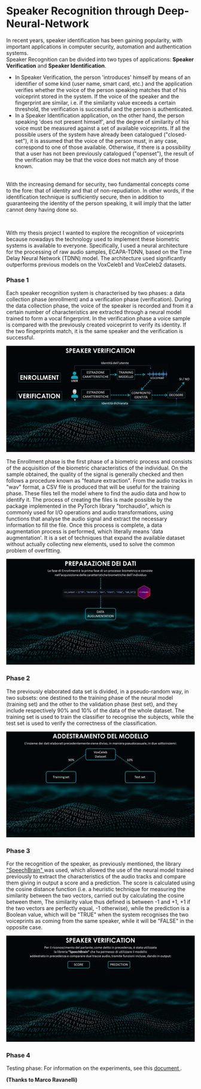 <h1> Speaker Recognition through Deep-Neural-Network </h1>

<p>In recent years, speaker identification has been gaining popularity, with important applications in computer security, automation and authentication systems.<br>
Speaker Recognition can be divided into two types of applications: <b>Speaker Verification</b> and <b>Speaker Identification</b>. <br>

<ul>
<li>In Speaker Verification, the person 'introduces' himself by means of an identifier of some kind (user name, smart card, etc.) and the application verifies whether the voice of the person speaking matches that of his voiceprint stored in the system. If the voice of the speaker and the fingerprint are similar, i.e. if the similarity value exceeds a certain threshold, the verification is successful and the person is authenticated.</li>
<li>In a Speaker Identification application, on the other hand, the person speaking 'does not present himself', and the degree of similarity of his voice must be measured against a set of available voiceprints. If all the possible users of the system have already been catalogued ("closed-set"), it is assumed that the voice of the person must, in any case, correspond to one of those available. Otherwise, if there is a possibility that a user has not been previously catalogued ("openset"), the result of the verification may be that the voice does not match any of those known.</li><br> 
</ul>
With the increasing demand for security, two fundamental concepts come to the fore: that of identity and that of non-repudiation. In other words, if the identification technique is sufficiently secure, then in addition to guaranteeing the identity of the person speaking, it will imply that the latter cannot deny having done so.</p><br>

<p>With my thesis project I wanted to explore the recognition of voiceprints because nowadays the technology used to implement these biometric systems is available to everyone. Specifically, I used a neural architecture for the processing of raw audio samples, ECAPA-TDNN, based on the Time Delay Neural Network (TDNN) model. The architecture used significantly outperforms previous models on the VoxCeleb1 and VoxCeleb2 datasets.<p>

<h3>Phase 1</h3>
<p>Each speaker recognition system is characterised by two phases: a data collection phase (enrollment) and a verification phase (verification). During the data collection phase, the voice of the speaker is recorded and from it a certain number of characteristics are extracted through a neural model trained to form a vocal fingerprint. In the verification phase a voice sample is compared with the previously created voiceprint to verify its identity. If the two fingerprints match, it is the same speaker and the verification is successful.</p>

<img src="https://github.com/izzoluca/Speaker-Recognition-through-Deep-Neural-Network/blob/main/Screenshots/sc0.jpg" alt="SpeakerVerification" >

<p>The Enrollment phase is the first phase of a biometric process and consists of the acquisition of the biometric characteristics of the individual. On the sample obtained, the quality of the signal is generally checked and then follows a procedure known as "feature extraction". From the audio tracks in "wav" format, a CSV file is produced that will be useful for the training phase. These files tell the model where to find the audio data and how to identify it. The process of creating the files is made possible by the package implemented in the PyTorch library "torchaudio", which is commonly used for I/O operations and audio transformations, using functions that analyse the audio signal and extract the necessary information to fill the file. 
Once this process is complete, a data augmentation process is performed, which literally means 'data augmentation'. It is a set of techniques that expand the available dataset without actually collecting new elements, used to solve the common problem of overfitting.</p>

<img src="https://github.com/izzoluca/Speaker-Recognition-through-Deep-Neural-Network/blob/main/Screenshots/sc1.jpg" alt="SpeakerVerification" >

<h3>Phase 2</h3>
<p>The previously elaborated data set is divided, in a pseudo-random way, in two subsets: one destined to the training phase of the neural model (training set) and the other to the validation phase (test set), and they include respectively 90% and 10% of the data of the whole dataset. The training set is used to train the classifier to recognise the subjects, while the test set is used to verify the correctness of the classification.</p>

<img src="https://github.com/izzoluca/Speaker-Recognition-through-Deep-Neural-Network/blob/main/Screenshots/sc2.jpg" alt="Training" >

<h3>Phase 3</h3>
<p>For the recognition of the speaker, as previously mentioned, the library <a href="https://speechbrain.github.io/"> "SpeechBrain" </a> was used, which allowed the use of the neural model trained previously to extract the characteristics of the audio tracks and compare them giving in output a score and a prediction. The score is calculated using the cosine distance function (i.e. a heuristic technique for measuring the similarity between the two vectors, carried out by calculating the cosine between them, The similarity value thus defined is between -1 and +1, +1 if the two vectors are perfectly equal, -1 otherwise), while the prediction is a Boolean value, which will be "TRUE" when the system recognises the two voiceprints as coming from the same speaker, while it will be "FALSE" in the opposite case. </p>

<img src="https://github.com/izzoluca/Speaker-Recognition-through-Deep-Neural-Network/blob/main/Screenshots/sc3.jpg" alt="Verification" >

<h3>Phase 4 </h3>
<p>Testing phase: For information on the experiments, see this <a href="https://github.com/izzoluca/Speaker-Recognition-through-Deep-Neural-Network/blob/main/SpeakerRecognitionDNN%20-%20LucaIzzo.pptx"> document </a>. </p>

<b>(Thanks to Marco Ravanelli)</b>
